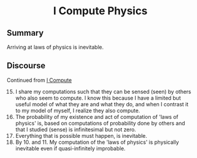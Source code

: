 <h1 align="center">I Compute Physics</h1>

## Summary

Arriving at laws of physics is inevitable.

## Discourse

Continued from [I Compute](discourse-i-compute.md)

15. I share my computations such that they can be sensed (seen) by others who also seem to compute. I know this because I have a limited but useful model of what they are and what they do, and when I contrast it to my model of myself, I realize they also compute.
16. The probability of my existence and act of computation of 'laws of physics' is, based on computations of probability done by others and that I studied (sense) is infinitesimal but not zero.
17. Everything that is possible must happen, is inevitable.
18. By 10. and 11. My computation of the 'laws of physics' is physically inevitable even if quasi-infinitely improbable.
